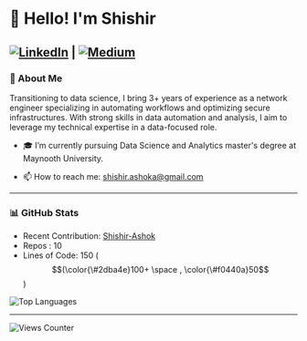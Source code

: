 
# 👋 Hello! I'm Shishir

[![LinkedIn](https://img.shields.io/badge/LinkedIn-0077B5?style=flat&logo=linkedin&logoColor=white)](https://linkedin.com/in/shshir-ashok)  |  [![Medium](https://img.shields.io/badge/Medium-00AB6C?style=flat&logo=medium&logoColor=white&color=000000)](https://shishirashok.medium.com/)
---

### 📝 About Me
Transitioning to data science, I bring 3+ years of experience as a network engineer specializing in automating workflows and optimizing secure infrastructures. 
With strong skills in data automation and analysis, I aim to leverage my technical expertise in a data-focused role.

- 🎓 I’m currently pursuing Data Science and Analytics master's degree at Maynooth University.
<!-- - 🌐 [My Personal Website](https://yourwebsite.com) -->
- 📫 How to reach me: [shishir.ashoka@gmail.com](mailto:shishir.ashoka@gmail.com)

---

### 📊 GitHub Stats
- Recent Contribution: [Shishir-Ashok](https://github.com/Shishir-Ashok/Shishir-Ashok)
- Repos : 10
- Lines of Code: 150 ($$(\color{\#2dba4e}100+ \space , \color{\#f0440a}50$$)


![Top Languages](https://github-readme-stats.vercel.app/api/top-langs/?username=Shishir-Ashok&layout=compact&theme=radical)

---

![Views Counter](https://views-counter.vercel.app/badge?pageId=yourusername%2Frepository-name) 
    